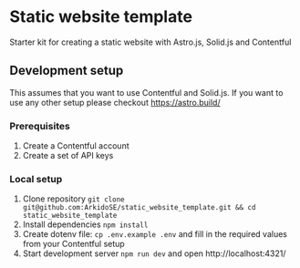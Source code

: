 # Static website template
Starter kit for creating a static website with Astro.js, Solid.js and Contentful


## Development setup

This assumes that you want to use Contentful and Solid.js. If you want to use any other setup please checkout https://astro.build/

### Prerequisites

1. Create a Contentful account
2. Create a set of API keys

### Local setup

1. Clone repository `git clone git@github.com:ArkidoSE/static_website_template.git && cd static_website_template`
2. Install dependencies `npm install`
3. Create dotenv file: `cp .env.example .env` and fill in the required values from your Contentful setup
4. Start development server `npm run dev` and open http://localhost:4321/
